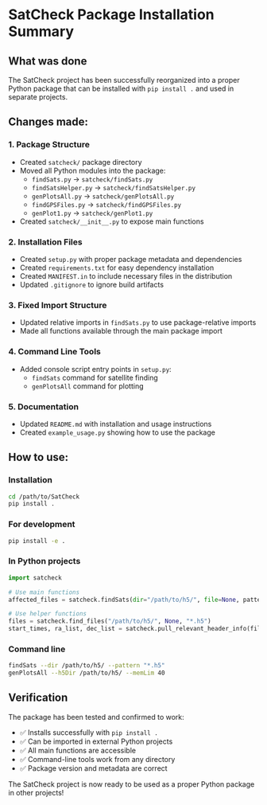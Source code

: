 # SatCheck Package Installation Summary

## What was done

The SatCheck project has been successfully reorganized into a proper Python package that can be installed with `pip install .` and used in separate projects.

## Changes made:

### 1. Package Structure
- Created `satcheck/` package directory
- Moved all Python modules into the package:
  - `findSats.py` → `satcheck/findSats.py`
  - `findSatsHelper.py` → `satcheck/findSatsHelper.py`
  - `genPlotsAll.py` → `satcheck/genPlotsAll.py`
  - `findGPSFiles.py` → `satcheck/findGPSFiles.py`
  - `genPlot1.py` → `satcheck/genPlot1.py`
- Created `satcheck/__init__.py` to expose main functions

### 2. Installation Files
- Created `setup.py` with proper package metadata and dependencies
- Created `requirements.txt` for easy dependency installation
- Created `MANIFEST.in` to include necessary files in the distribution
- Updated `.gitignore` to ignore build artifacts

### 3. Fixed Import Structure
- Updated relative imports in `findSats.py` to use package-relative imports
- Made all functions available through the main package import

### 4. Command Line Tools
- Added console script entry points in `setup.py`:
  - `findSats` command for satellite finding
  - `genPlotsAll` command for plotting

### 5. Documentation
- Updated `README.md` with installation and usage instructions
- Created `example_usage.py` showing how to use the package

## How to use:

### Installation
```bash
cd /path/to/SatCheck
pip install .
```

### For development
```bash
pip install -e .
```

### In Python projects
```python
import satcheck

# Use main functions
affected_files = satcheck.findSats(dir="/path/to/h5/", file=None, pattern="*.h5", plot=False, n=10)

# Use helper functions
files = satcheck.find_files("/path/to/h5/", None, "*.h5") 
start_times, ra_list, dec_list = satcheck.pull_relevant_header_info(files)
```

### Command line
```bash
findSats --dir /path/to/h5/ --pattern "*.h5"
genPlotsAll --h5Dir /path/to/h5/ --memLim 40
```

## Verification

The package has been tested and confirmed to work:
- ✅ Installs successfully with `pip install .`
- ✅ Can be imported in external Python projects  
- ✅ All main functions are accessible
- ✅ Command-line tools work from any directory
- ✅ Package version and metadata are correct

The SatCheck project is now ready to be used as a proper Python package in other projects!
